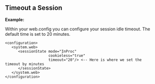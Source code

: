 Timeout a Session
-------

**Example:**

Within your web.config you can configure your session idle timeout.
The default time is set to 20 minutes.
		
	<configuration>
	   <system.web>
		  <sessionState mode="InProc"
						cookieless="true"
						timeout="20"/> <-- Here is where we set the timeout by minutes
		  </sessionState>
	   </system.web>
	</configuration>
